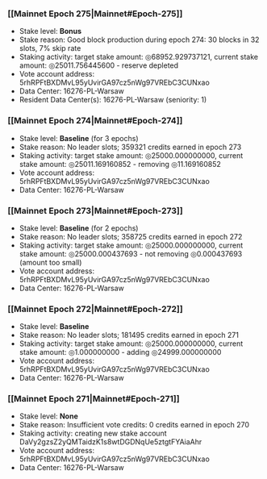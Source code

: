 ### [[Mainnet Epoch 275|Mainnet#Epoch-275]]
* Stake level: **Bonus**
* Stake reason: Good block production during epoch 274: 30 blocks in 32 slots, 7% skip rate
* Staking activity: target stake amount: ◎68952.929737121, current stake amount: ◎25011.756445600 - reserve depleted
* Vote account address: 5rhRPFtBXDMvL95yUvirGA97cz5nWg97VREbC3CUNxao
* Data Center: 16276-PL-Warsaw
* Resident Data Center(s): 16276-PL-Warsaw (seniority: 1)
### [[Mainnet Epoch 274|Mainnet#Epoch-274]]
* Stake level: **Baseline** (for 3 epochs)
* Stake reason: No leader slots; 359321 credits earned in epoch 273
* Staking activity: target stake amount: ◎25000.000000000, current stake amount: ◎25011.169160852 - removing ◎11.169160852
* Vote account address: 5rhRPFtBXDMvL95yUvirGA97cz5nWg97VREbC3CUNxao
* Data Center: 16276-PL-Warsaw
### [[Mainnet Epoch 273|Mainnet#Epoch-273]]
* Stake level: **Baseline** (for 2 epochs)
* Stake reason: No leader slots; 358725 credits earned in epoch 272
* Staking activity: target stake amount: ◎25000.000000000, current stake amount: ◎25000.000437693 - not removing ◎0.000437693 (amount too small)
* Vote account address: 5rhRPFtBXDMvL95yUvirGA97cz5nWg97VREbC3CUNxao
* Data Center: 16276-PL-Warsaw
### [[Mainnet Epoch 272|Mainnet#Epoch-272]]
* Stake level: **Baseline**
* Stake reason: No leader slots; 181495 credits earned in epoch 271
* Staking activity: target stake amount: ◎25000.000000000, current stake amount: ◎1.000000000 - adding ◎24999.000000000
* Vote account address: 5rhRPFtBXDMvL95yUvirGA97cz5nWg97VREbC3CUNxao
* Data Center: 16276-PL-Warsaw
### [[Mainnet Epoch 271|Mainnet#Epoch-271]]
* Stake level: **None**
* Stake reason: Insufficient vote credits: 0 credits earned in epoch 270
* Staking activity: creating new stake account DaVy2gzsZ2yQMTaidzK1s8wtDGDNqUe5ztgtFYAiaAhr
* Vote account address: 5rhRPFtBXDMvL95yUvirGA97cz5nWg97VREbC3CUNxao
* Data Center: 16276-PL-Warsaw